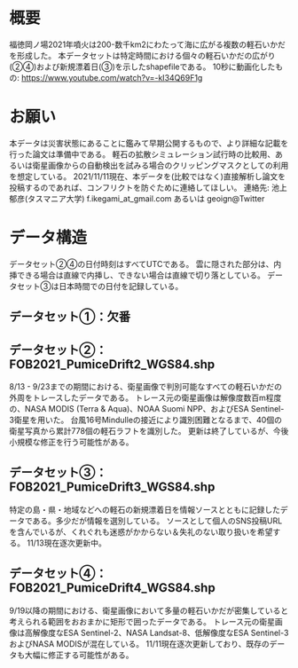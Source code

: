 # 概要
福徳岡ノ場2021年噴火は200-数千km2にわたって海に広がる複数の軽石いかだを形成した。
本データセットは特定時間における個々の軽石いかだの広がり(②④)および新規漂着日(③)を示したshapefileである。
10秒に動画化したもの: https://www.youtube.com/watch?v=-kI34Q69F1g

# お願い
本データは災害状態にあることに鑑みて早期公開するもので、より詳細な記載を行った論文は準備中である。
軽石の拡散シミュレーション試行時の比較用、あるいは衛星画像からの自動検出を試みる場合のクリッピングマスクとしての利用を想定している。
2021/11/11現在、本データを(比較ではなく)直接解析し論文を投稿するのであれば、コンフリクトを防ぐために連絡してほしい。
連絡先: 池上郁彦(タスマニア大学) f.ikegami_at_gmail.com あるいは geoign@Twitter

# データ構造
データセット②④の日付時刻はすべてUTCである。
雲に隠された部分は、内挿できる場合は直線で内挿し、できない場合は直線で切り落としている。
データセット③は日本時間での日付を記録している。

## データセット①：欠番

## データセット②：FOB2021_PumiceDrift2_WGS84.shp
8/13 - 9/23までの期間における、衛星画像で判別可能なすべての軽石いかだの外周をトレースしたデータである。
トレース元の衛星画像は解像度数百m程度の、NASA MODIS (Terra & Aqua)、NOAA Suomi NPP、およびESA Sentinel-3衛星を用いた。
台風16号Mindulleの接近により識別困難となるまで、40個の衛星写真から累計778個の軽石ラフトを識別した。
更新は終了しているが、今後小規模な修正を行う可能性がある。

## データセット③：FOB2021_PumiceDrift3_WGS84.shp
特定の島・県・地域などへの軽石の新規漂着日を情報ソースとともに記録したデータである。多少だが情報を選別している。
ソースとして個人のSNS投稿URLを含んでいるが、くれぐれも迷惑がかからない＆失礼のない取り扱いを希望する。
11/13現在逐次更新中。

## データセット④：FOB2021_PumiceDrift4_WGS84.shp
9/19以降の期間における、衛星画像において多量の軽石いかだが密集していると考えられる範囲をおおまかに矩形で囲ったデータである。
トレース元の衛星画像は高解像度なESA Sentinel-2、NASA Landsat-8、低解像度なESA Sentinel-3およびNASA MODISが混在している。
11/11現在逐次更新しており、既存のデータも大幅に修正する可能性がある。
